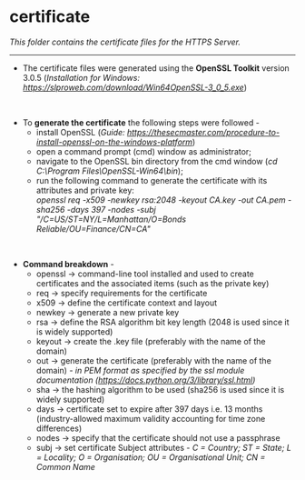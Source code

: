 # certificate #

*This folder contains the certificate files for the HTTPS Server.*
<br />

---------------
* The certificate files were generated using the **OpenSSL Toolkit** version 3.0.5 (*Installation for Windows: https://slproweb.com/download/Win64OpenSSL-3_0_5.exe*)
<br />

*  To **generate the certificate** the following steps were followed -
    * install OpenSSL (*Guide: https://thesecmaster.com/procedure-to-install-openssl-on-the-windows-platform*)
    * open a command prompt (cmd) window as administrator;
    * navigate to the OpenSSL bin directory from the cmd window (*cd C:\Program Files\OpenSSL-Win64\bin*);
    * run the following command to generate the certificate with its attributes and private key:  
      *openssl req -x509 -newkey rsa:2048 -keyout CA.key -out CA.pem -sha256 -days 397 -nodes -subj "/C=US/ST=NY/L=Manhattan/O=Bonds Reliable/OU=Finance/CN=CA"*
<br />

* **Command breakdown** -
    *  openssl -> command-line tool installed and used to create certificates and the associated items (such as the private key)
    *  req -> 	specify requirements for the certificate
    *  x509 -> define the certificate context and layout
    *  newkey -> generate a new private key
    *  rsa -> define the RSA algorithm bit key length (2048 is used since it is widely supported)
    *  keyout -> create the .key file (preferably with the name of the domain)
    *  out -> generate the certificate (preferably with the name of the domain) - *in PEM format as specified by the ssl module documentation (https://docs.python.org/3/library/ssl.html)*
    *  sha -> the hashing algorithm to be used (sha256 is used since it is widely supported)
    *  days -> certificate set to expire after 397 days i.e. 13 months (industry-allowed maximum validity accounting for time zone differences)
    *  nodes -> specify that the certificate should not use a passphrase
    *  subj -> set certificate Subject attributes - *C = Country; ST = State; L = Locality; O = Organisation; OU = Organisational Unit; CN = Common Name*
